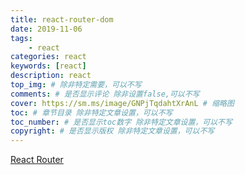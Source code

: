```yaml
---
title: react-router-dom
date: 2019-11-06
tags:
    - react
categories: react
keywords: [react]
description: react
top_img: # 除非特定需要，可以不写
comments: # 是否显示评论 除非设置false,可以不写
cover: https://sm.ms/image/GNPjTqdahtXrAnL # 缩略图
toc: # 章节目录 除非特定文章设置，可以不写
toc_number: # 是否显示toc数字 除非特定文章设置，可以不写
copyright: # 是否显示版权 除非特定文章设置，可以不写
---
```


[React Router](https://reacttraining.com/react-router/web)



<br>
<br>
<br>
<br>
<br>